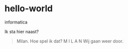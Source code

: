 # hello-world
informatica

Ik sta hier naast?
>Milan.
Hoe spel ik dat?
>M I L A N
Wij gaan weer door.

